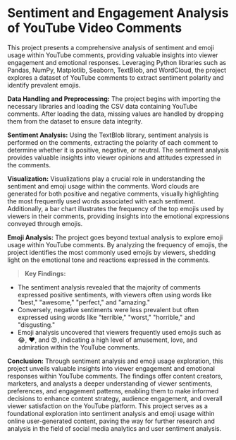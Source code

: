 # Sentiment and Engagement Analysis of YouTube Video Comments

This project presents a comprehensive analysis of sentiment and emoji usage within YouTube comments, providing valuable insights into viewer engagement and emotional responses. Leveraging Python libraries such as Pandas, NumPy, Matplotlib, Seaborn, TextBlob, and WordCloud, the project explores a dataset of YouTube comments to extract sentiment polarity and identify prevalent emojis.

**Data Handling and Preprocessing:**
The project begins with importing the necessary libraries and loading the CSV data containing YouTube comments. After loading the data, missing values are handled by dropping them from the dataset to ensure data integrity.

**Sentiment Analysis:**
Using the TextBlob library, sentiment analysis is performed on the comments, extracting the polarity of each comment to determine whether it is positive, negative, or neutral. The sentiment analysis provides valuable insights into viewer opinions and attitudes expressed in the comments.

**Visualization:**
Visualizations play a crucial role in understanding the sentiment and emoji usage within the comments. Word clouds are generated for both positive and negative comments, visually highlighting the most frequently used words associated with each sentiment. Additionally, a bar chart illustrates the frequency of the top emojis used by viewers in their comments, providing insights into the emotional expressions conveyed through emojis.

**Emoji Analysis:**
The project goes beyond textual analysis to explore emoji usage within YouTube comments. By analyzing the frequency of emojis, the project identifies the most commonly used emojis by viewers, shedding light on the emotional tone and reactions expressed in the comments.

> **Key Findings:**
* The sentiment analysis revealed that the majority of comments expressed positive sentiments, with viewers often using words like "best," "awesome," "perfect," and "amazing."
* Conversely, negative sentiments were less prevalent but often expressed using words like "terrible," "worst," "horrible," and "disgusting."
* Emoji analysis uncovered that viewers frequently used emojis such as 😂, ❤️, and 😍, indicating a high level of amusement, love, and admiration within the YouTube comments.

**Conclusion:**
Through sentiment analysis and emoji usage exploration, this project unveils valuable insights into viewer engagement and emotional responses within YouTube comments. The findings offer content creators, marketers, and analysts a deeper understanding of viewer sentiments, preferences, and engagement patterns, enabling them to make informed decisions to enhance content strategy, audience engagement, and overall viewer satisfaction on the YouTube platform. This project serves as a foundational exploration into sentiment analysis and emoji usage within online user-generated content, paving the way for further research and analysis in the field of social media analytics and user sentiment analysis.
